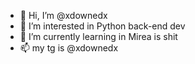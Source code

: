- 👋 Hi, I’m @xdownedx
- 👀 I’m interested in Python back-end dev
- 🌱 I’m currently learning in Mirea is shit
- 📫 my tg is @xdownedx

<!---
xdownedx/xdownedx is a ✨ special ✨ repository because its `README.md` (this file) appears on your GitHub profile.
You can click the Preview link to take a look at your changes.
--->
